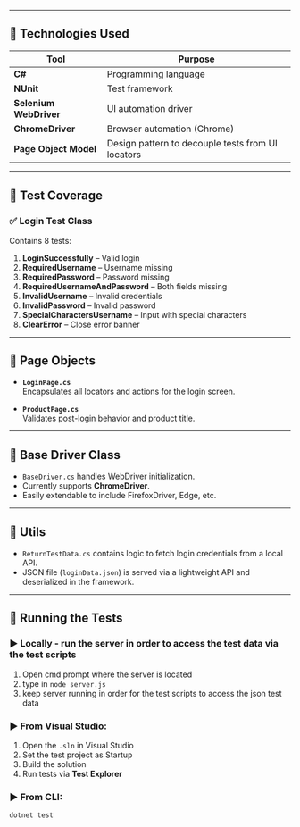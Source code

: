 
---

## 🧪 Technologies Used

| Tool               | Purpose                          |
|--------------------|----------------------------------|
| **C#**             | Programming language             |
| **NUnit**          | Test framework                   |
| **Selenium WebDriver** | UI automation driver         |
| **ChromeDriver**   | Browser automation (Chrome)      |
| **Page Object Model** | Design pattern to decouple tests from UI locators |

---

## 🧪 Test Coverage

### ✅ Login Test Class

Contains 8 tests:

1. **LoginSuccessfully** – Valid login
2. **RequiredUsername** – Username missing
3. **RequiredPassword** – Password missing
4. **RequiredUsernameAndPassword** – Both fields missing
5. **InvalidUsername** – Invalid credentials
6. **InvalidPassword** – Invalid password
7. **SpecialCharactersUsername** – Input with special characters
8. **ClearError** – Close error banner

---

## 📄 Page Objects

- **`LoginPage.cs`**  
  Encapsulates all locators and actions for the login screen.

- **`ProductPage.cs`**  
  Validates post-login behavior and product title.

---

## 🔧 Base Driver Class

- `BaseDriver.cs` handles WebDriver initialization.
- Currently supports **ChromeDriver**.
- Easily extendable to include FirefoxDriver, Edge, etc.

---

## 🧰 Utils

- `ReturnTestData.cs` contains logic to fetch login credentials from a local API.
- JSON file (`loginData.json`) is served via a lightweight API and deserialized in the framework.

---

## 🧪 Running the Tests

### ▶ Locally - run the server in order to access the test data via the test scripts

1. Open cmd prompt where the server is located
2. type in `node server.js`
3. keep server running in order for the test scripts to access the json test data

### ▶ From Visual Studio:

1. Open the `.sln` in Visual Studio
2. Set the test project as Startup
3. Build the solution
4. Run tests via **Test Explorer**

### ▶ From CLI:

```bash
dotnet test
